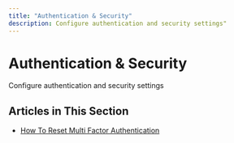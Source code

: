 ```yaml
---
title: "Authentication & Security"
description: Configure authentication and security settings"
---
```


# Authentication & Security

Configure authentication and security settings

## Articles in This Section

- [How To Reset Multi Factor Authentication](./how-to-reset-multi-factor-authentication)
